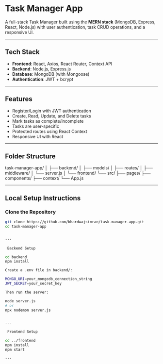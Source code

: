 
#  Task Manager App

A full-stack Task Manager built using the **MERN stack** (MongoDB, Express, React, Node.js) with user authentication, task CRUD operations, and a responsive UI.

---

##  Tech Stack

- **Frontend**: React, Axios, React Router, Context API
- **Backend**: Node.js, Express.js
- **Database**: MongoDB (with Mongoose)
- **Authentication**: JWT + bcrypt

---

## Features

- Register/Login with JWT authentication
-  Create, Read, Update, and Delete tasks
- Mark tasks as complete/incomplete
-  Tasks are user-specific
-  Protected routes using React Context
-  Responsive UI with React

---

##  Folder Structure

task-manager-app/ │ ├── backend/ │   ├── models/ │   ├── routes/ │   ├── middleware/ │   └── server.js │ └── frontend/ └── src/ ├── pages/ ├── components/ ├── context/ └── App.js

---

##  Local Setup Instructions

###  Clone the Repository

```bash
git clone https://github.com/bhardwajsimran/task-manager-app.git
cd task-manager-app


---

 Backend Setup

cd backend
npm install

Create a .env file in backend/:

MONGO_URI=your_mongodb_connection_string
JWT_SECRET=your_secret_key

Then run the server:

node server.js
# or
npx nodemon server.js


---

 Frontend Setup

cd ../frontend
npm install
npm start

---

